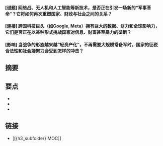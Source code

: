 #### [谜题] 网络战、无人机和人工智能等新技术，是否正在引发一场新的“军事革命”？它将如何再次重塑国家、财政与社会之间的关系？


#### [连接] 跨国科技巨头（如Google, Meta）拥有巨大的数据、财力和全球影响力，它们是否正在以某种形式挑战国家对信息、财富甚至暴力的垄断？


#### [影响] 当战争的形态越来越“轻资产化”，不再需要大规模常备军时，国家的征税合法性和社会凝聚力会受到怎样的冲击？


## 摘要


## 要点

- 
- 
- 

## 链接

- [[{h3_subfolder} MOC]]

